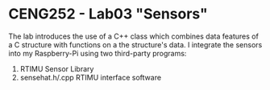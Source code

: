 # CENG252 - Lab03 "Sensors"
The lab introduces the use of a C++ class which combines data features of a C structure with functions on a the structure's data. 
I integrate the sensors into my Raspberry-Pi using two third-party programs:
1. RTIMU Sensor Library
2. sensehat.h/.cpp RTIMU interface software


